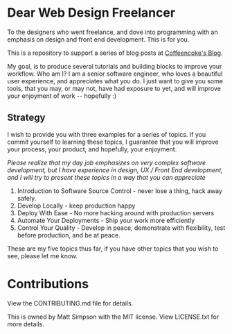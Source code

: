 # Dear Web Design Freelancer

To the designers who went freelance, and dove into programming with an emphasis on design and front end development.  This is for you.

This is a repository to support a series of blog posts at [Coffeencoke's Blog](https://coffeencoke.com).

My goal, is to produce several tutorials and building blocks to improve your workflow.  Who am I?  I am a senior software engineer, who loves a beautiful user experience, and appreciates what you do.  I just want to give you some tools, that you may, or may not, have had exposure to yet, and will improve your enjoyment of work -- hopefully :)

## Strategy

I wish to provide you with three examples for a series of topics.  If you commit yourself to learning these topics, I guarantee that you will improve your process, your product, and hopefully, your enjoyment. 

*Please realize that my day job emphasizes on very complex software development, but I have experience in design, UX / Front End development, and I will try to present these topics in a way that you can appreciate*

1. Introduction to Software Source Control - never lose a thing, hack away safely.
2. Develop Locally - keep production happy
3. Deploy With Ease - No more hacking around with production servers
4. Automate Your Deployments - Ship your work more efficiently
5. Control Your Quality - Develop in peace, demonstrate with flexibility, test before production, and be at peace.

These are my five topics thus far, if you have other topics that you wish to see, please let me know.

# Contributions

View the CONTRIBUTING.md file for details.

This is owned by Matt Simpson with the MIT license.  View LICENSE.txt for more details.

